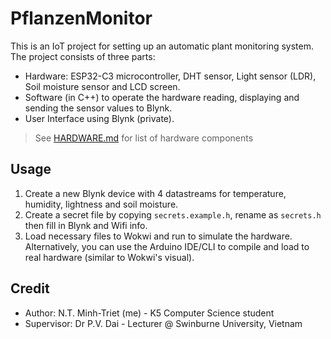 # PflanzenMonitor

This is an IoT project for setting up an automatic plant monitoring system. The project consists of three parts:

- Hardware: ESP32-C3 microcontroller, DHT sensor, Light sensor (LDR), Soil moisture sensor and LCD screen.
- Software (in C++) to operate the hardware reading, displaying and sending the sensor values to Blynk.
- User Interface using Blynk (private).

> See [HARDWARE.md](HARDWARE.md) for list of hardware components

## Usage

1. Create a new Blynk device with 4 datastreams for temperature, humidity, lightness and soil moisture.
2. Create a secret file by copying `secrets.example.h`, rename as `secrets.h` then fill in Blynk and Wifi info.
3. Load necessary files to Wokwi and run to simulate the hardware. Alternatively, you can use the Arduino IDE/CLI to compile and load to real hardware (similar to Wokwi's visual).

## Credit

- Author: N.T. Minh-Triet (me) - K5 Computer Science student
- Supervisor: Dr P.V. Dai - Lecturer @ Swinburne University, Vietnam
